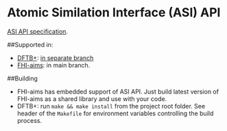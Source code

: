 # Atomic Similation Interface (ASI) API

[ASI API specification](https://pvst.gitlab.io/asi/asi_8h.html).

##Supported in:

* [DFTB+](https://dftbplus.org/): [in separate branch](https://github.com/PavelStishenko/dftbplus/tree/api-dm-3)
* [FHI-aims](https://fhi-aims.org/): in main branch.


##Building

* FHI-aims has embedded support of ASI API. Just build latest version of FHI-aims as a shared library and use with your code.
* DFTB+: run `make && make install` from the project root folder. See header of the `Makefile` for environment variables controlling the build process.
